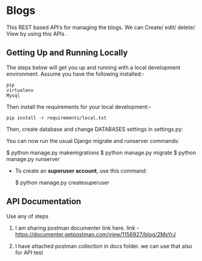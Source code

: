 Blogs
=========

This REST based API’s for managing the blogs. We can Create/ edit/ delete/ View  by using this APIs .




Getting Up and Running Locally
---------------------


The steps below will get you up and running with a local development environment. Assume you have the following installed:-

	pip
	virtualenv
	Mysql


Then install the requirements for your local development:-

	pip install -r requirements/local.txt


Then, create database and change DATABASES settings in settings.py:


You can now run the usual Django migrate and runserver commands:

$ python manage.py makemigrations
$ python manage.py migrate
$ python manage.py runserver

* To create an **superuser account**, use this command:

    $ python manage.py createsuperuser




API Documentation
-----------------
Use any of steps

1. I am sharing postman documenter link here.
	link - https://documenter.getpostman.com/view/1156927/blog/2MsYrJ

2. I have attached postman collection in docs folder. we can use that also for API test



